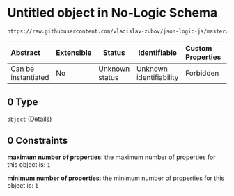 # Untitled object in No-Logic Schema

```txt
https://raw.githubusercontent.com/vladislav-zubov/json-logic-js/master/schemas/common/no-logic-object.json#/oneOf/1/allOf/0
```




| Abstract            | Extensible | Status         | Identifiable            | Custom Properties | Additional Properties | Access Restrictions | Defined In                                                                   |
| :------------------ | ---------- | -------------- | ----------------------- | :---------------- | --------------------- | ------------------- | ---------------------------------------------------------------------------- |
| Can be instantiated | No         | Unknown status | Unknown identifiability | Forbidden         | Allowed               | none                | [no-logic-object.json\*](common/no-logic-object.json "open original schema") |

## 0 Type

`object` ([Details](no-logic-object-oneof-non-logic-single-key-object-allof-0.md))

## 0 Constraints

**maximum number of properties**: the maximum number of properties for this object is: `1`

**minimum number of properties**: the minimum number of properties for this object is: `1`
